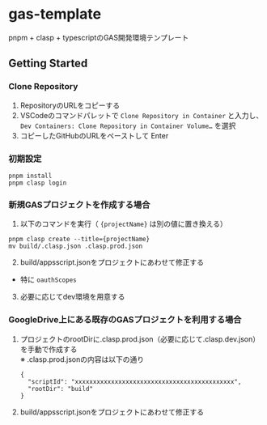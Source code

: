 # gas-template
pnpm + clasp + typescriptのGAS開発環境テンプレート
## Getting Started

### Clone Repository

1. RepositoryのURLをコピーする
1. VSCodeのコマンドパレットで `Clone Repository in Container` と入力し、`Dev Containers: Clone Repository in Container Volume…` を選択
1. コピーしたGitHubのURLをペーストして Enter



### 初期設定

```
pnpm install
pnpm clasp login
```


### 新規GASプロジェクトを作成する場合

1. 以下のコマンドを実行（ `{projectName}` は別の値に置き換える）

```
pnpm clasp create --title={projectName}
mv build/.clasp.json .clasp.prod.json
```

2. build/appsscript.jsonをプロジェクトにあわせて修正する
  - 特に `oauthScopes`

3. 必要に応じてdev環境を用意する


### GoogleDrive上にある既存のGASプロジェクトを利用する場合

1. プロジェクトのrootDirに.clasp.prod.json（必要に応じて.clasp.dev.json）を手動で作成する  
    ※ .clasp.prod.jsonの内容は以下の通り
    ```
    {
      "scriptId": "xxxxxxxxxxxxxxxxxxxxxxxxxxxxxxxxxxxxxxxxxxxx",
      "rootDir": "build"
    }
    ```
1. build/appsscript.jsonをプロジェクトにあわせて修正する


